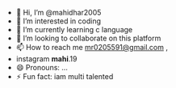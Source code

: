 - 👋 Hi, I’m @mahidhar2005
- 👀 I’m interested in coding 
- 🌱 I’m currently learning c language
- 💞️ I’m looking to collaborate on this platform
- 📫 How to reach me mr0205591@gmail.com ,
- instagram __mahi__.19
- 😄 Pronouns: ...
- ⚡ Fun fact: iam multi talented

<!---
mahidhar2005/mahidhar2005 is a ✨ special ✨ repository because its `README.md` (this file) appears on your GitHub profile.
You can click the Preview link to take a look at your changes.
--->

